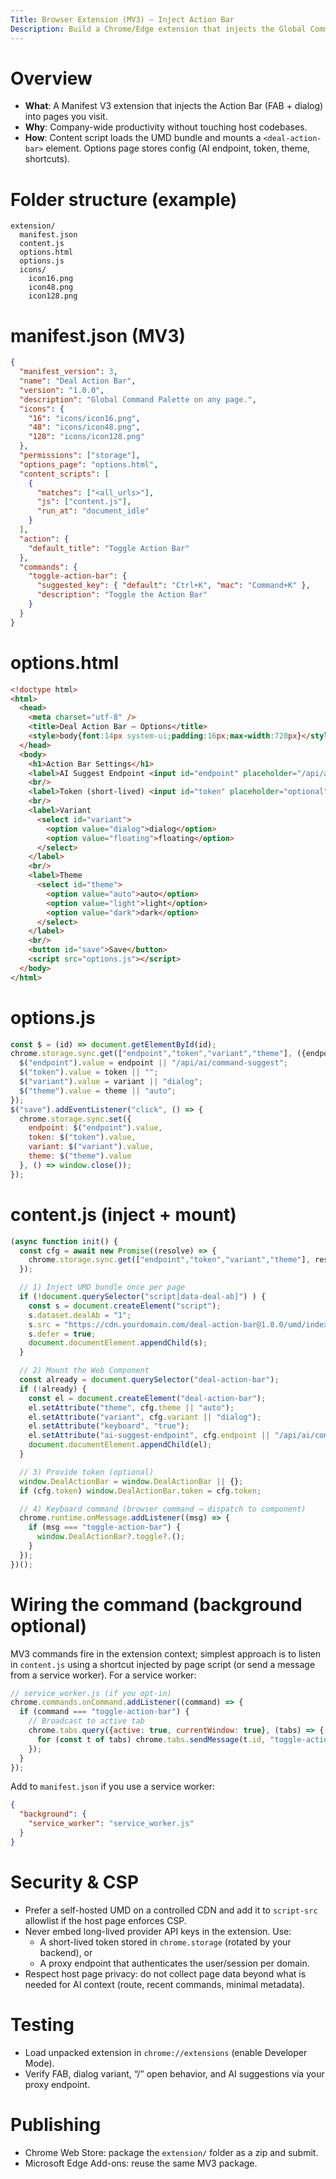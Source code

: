 ```yaml
---
Title: Browser Extension (MV3) – Inject Action Bar
Description: Build a Chrome/Edge extension that injects the Global Command Palette into any site.
---
```


# Overview

- __What__: A Manifest V3 extension that injects the Action Bar (FAB + dialog) into pages you visit.
- __Why__: Company-wide productivity without touching host codebases.
- __How__: Content script loads the UMD bundle and mounts a `<deal-action-bar>` element. Options page stores config (AI endpoint, token, theme, shortcuts).

# Folder structure (example)

```
extension/
  manifest.json
  content.js
  options.html
  options.js
  icons/
    icon16.png
    icon48.png
    icon128.png
```

# manifest.json (MV3)

```json
{
  "manifest_version": 3,
  "name": "Deal Action Bar",
  "version": "1.0.0",
  "description": "Global Command Palette on any page.",
  "icons": {
    "16": "icons/icon16.png",
    "48": "icons/icon48.png",
    "128": "icons/icon128.png"
  },
  "permissions": ["storage"],
  "options_page": "options.html",
  "content_scripts": [
    {
      "matches": ["<all_urls>"],
      "js": ["content.js"],
      "run_at": "document_idle"
    }
  ],
  "action": {
    "default_title": "Toggle Action Bar"
  },
  "commands": {
    "toggle-action-bar": {
      "suggested_key": { "default": "Ctrl+K", "mac": "Command+K" },
      "description": "Toggle the Action Bar"
    }
  }
}
```

# options.html

```html
<!doctype html>
<html>
  <head>
    <meta charset="utf-8" />
    <title>Deal Action Bar – Options</title>
    <style>body{font:14px system-ui;padding:16px;max-width:720px}</style>
  </head>
  <body>
    <h1>Action Bar Settings</h1>
    <label>AI Suggest Endpoint <input id="endpoint" placeholder="/api/ai/command-suggest" /></label>
    <br/>
    <label>Token (short-lived) <input id="token" placeholder="optional" /></label>
    <br/>
    <label>Variant
      <select id="variant">
        <option value="dialog">dialog</option>
        <option value="floating">floating</option>
      </select>
    </label>
    <br/>
    <label>Theme
      <select id="theme">
        <option value="auto">auto</option>
        <option value="light">light</option>
        <option value="dark">dark</option>
      </select>
    </label>
    <br/>
    <button id="save">Save</button>
    <script src="options.js"></script>
  </body>
</html>
```

# options.js

```js
const $ = (id) => document.getElementById(id);
chrome.storage.sync.get(["endpoint","token","variant","theme"], ({endpoint, token, variant, theme}) => {
  $("endpoint").value = endpoint || "/api/ai/command-suggest";
  $("token").value = token || "";
  $("variant").value = variant || "dialog";
  $("theme").value = theme || "auto";
});
$("save").addEventListener("click", () => {
  chrome.storage.sync.set({
    endpoint: $("endpoint").value,
    token: $("token").value,
    variant: $("variant").value,
    theme: $("theme").value
  }, () => window.close());
});
```

# content.js (inject + mount)

```js
(async function init() {
  const cfg = await new Promise((resolve) => {
    chrome.storage.sync.get(["endpoint","token","variant","theme"], resolve);
  });

  // 1) Inject UMD bundle once per page
  if (!document.querySelector("script[data-deal-ab]") ) {
    const s = document.createElement("script");
    s.dataset.dealAb = "1";
    s.src = "https://cdn.yourdomain.com/deal-action-bar@1.0.0/umd/index.js";
    s.defer = true;
    document.documentElement.appendChild(s);
  }

  // 2) Mount the Web Component
  const already = document.querySelector("deal-action-bar");
  if (!already) {
    const el = document.createElement("deal-action-bar");
    el.setAttribute("theme", cfg.theme || "auto");
    el.setAttribute("variant", cfg.variant || "dialog");
    el.setAttribute("keyboard", "true");
    el.setAttribute("ai-suggest-endpoint", cfg.endpoint || "/api/ai/command-suggest");
    document.documentElement.appendChild(el);
  }

  // 3) Provide token (optional)
  window.DealActionBar = window.DealActionBar || {};
  if (cfg.token) window.DealActionBar.token = cfg.token;

  // 4) Keyboard command (browser command → dispatch to component)
  chrome.runtime.onMessage.addListener((msg) => {
    if (msg === "toggle-action-bar") {
      window.DealActionBar?.toggle?.();
    }
  });
})();
```

# Wiring the command (background optional)

MV3 commands fire in the extension context; simplest approach is to listen in `content.js` using a shortcut injected by page script (or send a message from a service worker). For a service worker:

```js
// service_worker.js (if you opt-in)
chrome.commands.onCommand.addListener((command) => {
  if (command === "toggle-action-bar") {
    // Broadcast to active tab
    chrome.tabs.query({active: true, currentWindow: true}, (tabs) => {
      for (const t of tabs) chrome.tabs.sendMessage(t.id, "toggle-action-bar");
    });
  }
});
```

Add to `manifest.json` if you use a service worker:

```json
{
  "background": {
    "service_worker": "service_worker.js"
  }
}
```

# Security & CSP

- Prefer a self-hosted UMD on a controlled CDN and add it to `script-src` allowlist if the host page enforces CSP.
- Never embed long-lived provider API keys in the extension. Use:
  - A short-lived token stored in `chrome.storage` (rotated by your backend), or
  - A proxy endpoint that authenticates the user/session per domain.
- Respect host page privacy: do not collect page data beyond what is needed for AI context (route, recent commands, minimal metadata).

# Testing

- Load unpacked extension in `chrome://extensions` (enable Developer Mode).
- Verify FAB, dialog variant, “/” open behavior, and AI suggestions via your proxy endpoint.

# Publishing

- Chrome Web Store: package the `extension/` folder as a zip and submit.
- Microsoft Edge Add-ons: reuse the same MV3 package.
